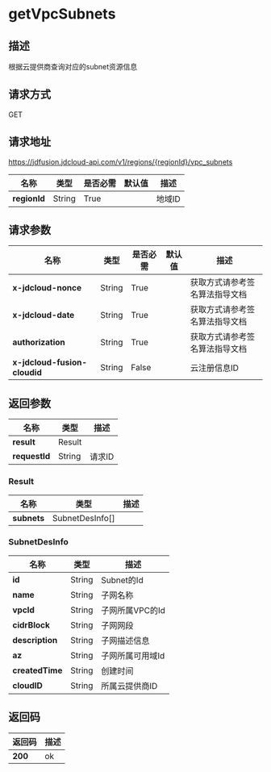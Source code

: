 # getVpcSubnets


## 描述
根据云提供商查询对应的subnet资源信息

## 请求方式
GET

## 请求地址
https://jdfusion.jdcloud-api.com/v1/regions/{regionId}/vpc_subnets

|名称|类型|是否必需|默认值|描述|
|---|---|---|---|---|
|**regionId**|String|True| |地域ID|

## 请求参数
|名称|类型|是否必需|默认值|描述|
|---|---|---|---|---|
|**x-jdcloud-nonce**|String|True| |获取方式请参考签名算法指导文档|
|**x-jdcloud-date**|String|True| |获取方式请参考签名算法指导文档|
|**authorization**|String|True| |获取方式请参考签名算法指导文档|
|**x-jdcloud-fusion-cloudid**|String|False| |云注册信息ID|


## 返回参数
|名称|类型|描述|
|---|---|---|
|**result**|Result| |
|**requestId**|String|请求ID|

### Result
|名称|类型|描述|
|---|---|---|
|**subnets**|SubnetDesInfo[]| |
### SubnetDesInfo
|名称|类型|描述|
|---|---|---|
|**id**|String|Subnet的Id|
|**name**|String|子网名称|
|**vpcId**|String|子网所属VPC的Id|
|**cidrBlock**|String|子网网段|
|**description**|String|子网描述信息|
|**az**|String|子网所属可用域Id|
|**createdTime**|String|创建时间|
|**cloudID**|String|所属云提供商ID|

## 返回码
|返回码|描述|
|---|---|
|**200**|ok|

